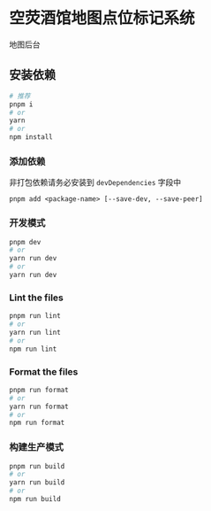 # 空荧酒馆地图点位标记系统

地图后台

## 安装依赖

```bash
# 推荐
pnpm i
# or
yarn
# or
npm install
```

### 添加依赖

非打包依赖请务必安装到 `devDependencies` 字段中

```base
pnpm add <package-name> [--save-dev, --save-peer]
```

### 开发模式

```bash
pnpm dev
# or
yarn run dev
# or
yarn run dev
```

### Lint the files

```bash
pnpm run lint
# or
yarn run lint
# or
npm run lint
```

### Format the files

```bash
pnpm run format
# or
yarn run format
# or
npm run format
```

### 构建生产模式

```bash
pnpm run build
# or
yarn run build
# or
npm run build
```

